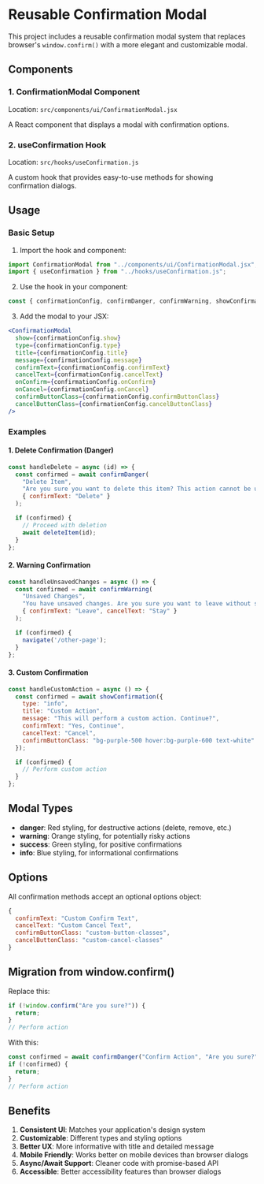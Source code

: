 # Reusable Confirmation Modal

This project includes a reusable confirmation modal system that replaces browser's `window.confirm()` with a more elegant and customizable modal.

## Components

### 1. ConfirmationModal Component
Location: `src/components/ui/ConfirmationModal.jsx`

A React component that displays a modal with confirmation options.

### 2. useConfirmation Hook
Location: `src/hooks/useConfirmation.js`

A custom hook that provides easy-to-use methods for showing confirmation dialogs.

## Usage

### Basic Setup

1. Import the hook and component:
```jsx
import ConfirmationModal from "../components/ui/ConfirmationModal.jsx";
import { useConfirmation } from "../hooks/useConfirmation.js";
```

2. Use the hook in your component:
```jsx
const { confirmationConfig, confirmDanger, confirmWarning, showConfirmation } = useConfirmation();
```

3. Add the modal to your JSX:
```jsx
<ConfirmationModal
  show={confirmationConfig.show}
  type={confirmationConfig.type}
  title={confirmationConfig.title}
  message={confirmationConfig.message}
  confirmText={confirmationConfig.confirmText}
  cancelText={confirmationConfig.cancelText}
  onConfirm={confirmationConfig.onConfirm}
  onCancel={confirmationConfig.onCancel}
  confirmButtonClass={confirmationConfig.confirmButtonClass}
  cancelButtonClass={confirmationConfig.cancelButtonClass}
/>
```

### Examples

#### 1. Delete Confirmation (Danger)
```jsx
const handleDelete = async (id) => {
  const confirmed = await confirmDanger(
    "Delete Item",
    "Are you sure you want to delete this item? This action cannot be undone.",
    { confirmText: "Delete" }
  );

  if (confirmed) {
    // Proceed with deletion
    await deleteItem(id);
  }
};
```

#### 2. Warning Confirmation
```jsx
const handleUnsavedChanges = async () => {
  const confirmed = await confirmWarning(
    "Unsaved Changes",
    "You have unsaved changes. Are you sure you want to leave without saving?",
    { confirmText: "Leave", cancelText: "Stay" }
  );

  if (confirmed) {
    navigate('/other-page');
  }
};
```

#### 3. Custom Confirmation
```jsx
const handleCustomAction = async () => {
  const confirmed = await showConfirmation({
    type: "info",
    title: "Custom Action",
    message: "This will perform a custom action. Continue?",
    confirmText: "Yes, Continue",
    cancelText: "Cancel",
    confirmButtonClass: "bg-purple-500 hover:bg-purple-600 text-white"
  });

  if (confirmed) {
    // Perform custom action
  }
};
```

## Modal Types

- **danger**: Red styling, for destructive actions (delete, remove, etc.)
- **warning**: Orange styling, for potentially risky actions
- **success**: Green styling, for positive confirmations
- **info**: Blue styling, for informational confirmations

## Options

All confirmation methods accept an optional options object:

```jsx
{
  confirmText: "Custom Confirm Text",
  cancelText: "Custom Cancel Text",
  confirmButtonClass: "custom-button-classes",
  cancelButtonClass: "custom-cancel-classes"
}
```

## Migration from window.confirm()

Replace this:
```jsx
if (!window.confirm("Are you sure?")) {
  return;
}
// Perform action
```

With this:
```jsx
const confirmed = await confirmDanger("Confirm Action", "Are you sure?");
if (!confirmed) {
  return;
}
// Perform action
```

## Benefits

1. **Consistent UI**: Matches your application's design system
2. **Customizable**: Different types and styling options
3. **Better UX**: More informative with title and detailed message
4. **Mobile Friendly**: Works better on mobile devices than browser dialogs
5. **Async/Await Support**: Cleaner code with promise-based API
6. **Accessible**: Better accessibility features than browser dialogs
